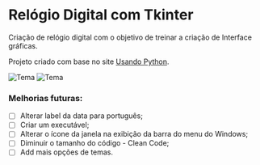 # Relógio Digital com Tkinter
 Criação de relógio digital com o objetivo de treinar a criação de Interface gráficas.

Projeto criado com base no site [Usando Python](https://www.usandopy.com/projetos-python-iniciantes/).
 
![Tema](https://github.com/Jefferson472/small-projects-in-pyhton/blob/main/Rel%C3%B3gioDigital/darkTheme.jpg) ![Tema](https://github.com/Jefferson472/small-projects-in-pyhton/blob/main/Rel%C3%B3gioDigital/lightTheme.jpg)

### Melhorias futuras:
- [ ] Alterar label da data para português;
- [ ] Criar um executável;
- [ ] Alterar o ícone da janela na exibição da barra do menu do Windows;
- [ ] Diminuir o tamanho do código - Clean Code;
- [ ] Add mais opções de temas.
